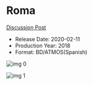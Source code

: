 # Roma

[Discussion Post](https://www.avsforum.com/threads/bass-eq-for-filtered-movies.2995212/post-59273456)

* Release Date: 2020-02-11
* Production Year: 2018
* Format: BD/ATMOS(Spanish)

![img 0](https://i.imgur.com/xGs3BFE.jpg)

![img 1](https://i.imgur.com/m8b9VGF.png)

